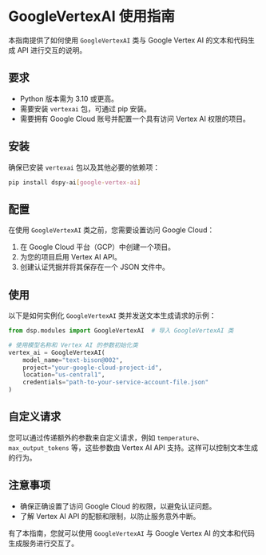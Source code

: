 # GoogleVertexAI 使用指南

本指南提供了如何使用 `GoogleVertexAI` 类与 Google Vertex AI 的文本和代码生成 API 进行交互的说明。

## 要求

- Python 版本需为 3.10 或更高。
- 需要安装 `vertexai` 包，可通过 pip 安装。
- 需要拥有 Google Cloud 账号并配置一个具有访问 Vertex AI 权限的项目。

## 安装

确保已安装 `vertexai` 包以及其他必要的依赖项：

```bash
pip install dspy-ai[google-vertex-ai]
```

## 配置

在使用 `GoogleVertexAI` 类之前，您需要设置访问 Google Cloud：

1. 在 Google Cloud 平台（GCP）中创建一个项目。
2. 为您的项目启用 Vertex AI API。
3. 创建认证凭据并将其保存在一个 JSON 文件中。

## 使用

以下是如何实例化 `GoogleVertexAI` 类并发送文本生成请求的示例：

```python
from dsp.modules import GoogleVertexAI  # 导入 GoogleVertexAI 类

# 使用模型名称和 Vertex AI 的参数初始化类
vertex_ai = GoogleVertexAI(
    model_name="text-bison@002",
    project="your-google-cloud-project-id",
    location="us-central1",
    credentials="path-to-your-service-account-file.json"
)
```

## 自定义请求

您可以通过传递额外的参数来自定义请求，例如 `temperature`、`max_output_tokens` 等，这些参数由 Vertex AI API 支持。这样可以控制文本生成的行为。

## 注意事项

- 确保正确设置了访问 Google Cloud 的权限，以避免认证问题。
- 了解 Vertex AI API 的配额和限制，以防止服务意外中断。

有了本指南，您就可以使用 `GoogleVertexAI` 与 Google Vertex AI 的文本和代码生成服务进行交互了。